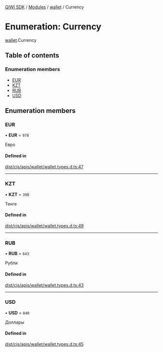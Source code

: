 [QIWI SDK](../README.md) / [Modules](../modules.md) / [wallet](../modules/wallet.md) / Currency

# Enumeration: Currency

[wallet](../modules/wallet.md).Currency

## Table of contents

### Enumeration members

- [EUR](wallet.Currency.md#eur)
- [KZT](wallet.Currency.md#kzt)
- [RUB](wallet.Currency.md#rub)
- [USD](wallet.Currency.md#usd)

## Enumeration members

### EUR

• **EUR** = `978`

Евро

#### Defined in

[dist/cjs/apis/wallet/wallet.types.d.ts:47](https://github.com/AlexXanderGrib/node-qiwi-sdk/blob/59c6cc6/dist/cjs/apis/wallet/wallet.types.d.ts#L47)

___

### KZT

• **KZT** = `398`

Тенге

#### Defined in

[dist/cjs/apis/wallet/wallet.types.d.ts:49](https://github.com/AlexXanderGrib/node-qiwi-sdk/blob/59c6cc6/dist/cjs/apis/wallet/wallet.types.d.ts#L49)

___

### RUB

• **RUB** = `643`

Рубли

#### Defined in

[dist/cjs/apis/wallet/wallet.types.d.ts:43](https://github.com/AlexXanderGrib/node-qiwi-sdk/blob/59c6cc6/dist/cjs/apis/wallet/wallet.types.d.ts#L43)

___

### USD

• **USD** = `840`

Доллары

#### Defined in

[dist/cjs/apis/wallet/wallet.types.d.ts:45](https://github.com/AlexXanderGrib/node-qiwi-sdk/blob/59c6cc6/dist/cjs/apis/wallet/wallet.types.d.ts#L45)
